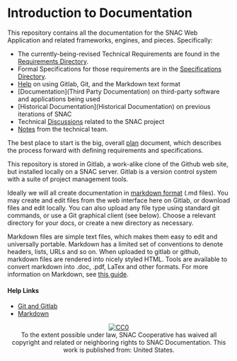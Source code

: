 # Introduction to Documentation

This repository contains all the documentation for the SNAC Web Application and related frameworks, engines, and pieces.  Specifically:

* The currently-being-revised Technical Requirements are found in the [Requirements Directory](Requirements).  
* Formal Specifications for those requirements are in the [Specifications Directory](Specifications).
* [Help](Help) on using Gitlab, Git, and the Markdown text format
* [Documentation](Third Party Documentation) on third-party software and applications being used
* [Historical Documentation](Historical Documentation) on previous iterations of SNAC
* Technical [Discussions](Discussion) related to the SNAC project
* [Notes](Notes) from the technical team.

The best place to start is the big, overall [plan](plan.md) document, which describes the process forward with defining requirements and specifications.

This repository is stored in Gitlab, a work-alike clone of the Github web site, but installed locally on a SNAC server. Gitlab is a
version control system with a suite of project management tools.

Ideally we will all create documentation in [markdown format](http://daringfireball.net/projects/markdown/) (.md files). You may create and edit files from
the web interface here on Gitlab, or download files and edit locally. You can also upload any file type using
standard git commands, or use a Git graphical client (see below). Choose a relevant directory for your docs,
or create a new directory as necessary.  

Markdown files are simple text files, which makes them easy to edit and universally portable. Markdown has a
limited set of conventions to denote headers, lists, URLs and so on. When uploaded to gitlab or github,
markdown files are rendered into nicely styled HTML. Tools are available to convert markdown into .doc, .pdf,
LaTex and other formats. For more information on Markdown, see [this guide](Help/Markdown.md).

#### Help Links

* [Git and Gitlab](Help/Git-and-Gitlab.md)
* [Markdown](Help/Markdown.md)

<p xmlns:dct="http://purl.org/dc/terms/" xmlns:vcard="http://www.w3.org/2001/vcard-rdf/3.0#" align="center">
  <a rel="license"
     href="http://creativecommons.org/publicdomain/zero/1.0/">
    <img src="http://i.creativecommons.org/p/zero/1.0/88x31.png" style="border-style: none;" alt="CC0" />
  </a>
  <br />
  To the extent possible under law,
  <span resource="[_:publisher]" rel="dct:publisher">
    <span property="dct:title">SNAC Cooperative</span></span>
  has waived all copyright and related or neighboring rights to
  <span property="dct:title">SNAC Documentation</span>.
This work is published from:
<span property="vcard:Country" datatype="dct:ISO3166"
      content="US" about="[_:publisher]">
  United States</span>.
</p>